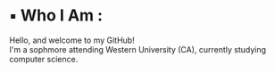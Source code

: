 # ▪️ Who I Am :
Hello, and welcome to my GitHub!                                                                                                                                                                 
I'm a sophmore attending Western University (CA), currently studying computer science. 

<!--
**RyanAlexanderGitHub/RyanAlexanderGitHub** is a ✨ _special_ ✨ repository because its `README.md` (this file) appears on your GitHub profile.

Here are some ideas to get you started:

- 🔭 I’m currently working on ...
- 🌱 I’m currently learning ...
- 👯 I’m looking to collaborate on ...
- 🤔 I’m looking for help with ...
- 💬 Ask me about ...
- 📫 How to reach me: ...
- 😄 Pronouns: ...
- ⚡ Fun fact: ...
-->
